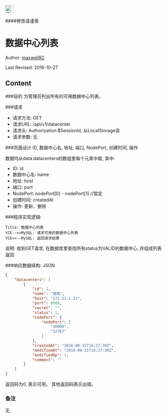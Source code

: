 <img src="http://kubernetes.io/kubernetes/img/warning.png" alt="WARNING" width="25" height="25"> 

####修改请谨慎

数据中心列表
==============

Author: [maxwell92](github.com/maxwell92)

Last Revised: 2016-10-27

Content
--------------
###目的
为管理员列出所有的可用数据中心列表。


###请求

* 请求方法: GET 
* 请求URL: /api/v1/datacenter
* 请求头: Authorization:$SessionId, 从LocalStorage读 
* 请求参数: 无


###页面设计 
ID, 数据中心名, 地址, 端口, NodePort, 创建时间, 操作

数据均从data.datacenters的数组里每个元素中取, 其中: 

* ID: id
* 数据中心名: name
* 地址: host
* 端口: port
* NodePort: nodePort[0] - nodePort[1] //暂定
* 创建时间: createdAt
* 操作: 更新、删除

###程序实现逻辑:

```Sequence
Title: 数据中心列表 
YCE-->>MySQL: 请求可用的数据中心列表
YCE<<--MySQL: 返回请求结果
```

说明: 收到GET请求, 在数据库里查找所有status为VALID的数据中心, 并组成列表返回 

###响应数据结构: 
JSON
```json
{
    "datacenters": [
        {
            "id": 1,
            "name": "湖南",
            "host": "172.21.1.11",
            "port": 8080,
            "secret": "",
            "status": 1,
            "nodePort": {
                "nodePort": [
                    "30000",
                    "32767"
                ]
            },
            "createdAt": "2016-08-15T16:27:30Z",
            "modifiedAt": "2016-08-15T16:27:30Z",
            "modifiedOp": 1,
            "comment": ""
        }
    ]
}
```

返回码为0, 表示可用。
其他返回码表示出错。

### 备注
无


